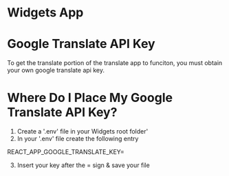 # Widgets App

# Google Translate API Key

To get the translate portion of the translate app to funciton,
you must obtain your own google translate api key.

# Where Do I Place My Google Translate API Key?

1. Create a '.env' file in your Widgets root folder'
2. In your '.env' file create the following entry

REACT_APP_GOOGLE_TRANSLATE_KEY=

3. Insert your key after the = sign & save your file

